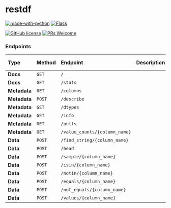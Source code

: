 # restdf

[![made-with-python](https://img.shields.io/badge/Made%20with-Python-1f425f.svg?style=for-the-badge&logo=appveyor)](https://www.python.org/)
[![Flask](https://img.shields.io/badge/flask-%23000.svg?style=for-the-badge&logo=flask&logoColor=white)](https://flask.palletsprojects.com/en/2.0.x/)

[![GitHub license](https://img.shields.io/badge/license-MIT-brightgreen?style=flat-square)](https://github.com/Mukhopadhyay/restdf/blob/master/LICENSE)
[![PRs Welcome](https://img.shields.io/badge/PRs-welcome-brightgreen.svg?style=flat-square)](http://makeapullrequest.com)

### Endpoints
|**Type**|**Method**|**Endpoint**|**Description**|**Request Body**|
|:-------|:---------|:------------|:--------------|:----------------|
|**Docs**|`GET`|`/`|||
|**Docs**|`GET`|`/stats`|||
|**Metadata**|`GET`|`/columns`|||
|**Metadata**|`POST`|`/describe`|||
|**Metadata**|`GET`|`/dtypes`|||
|**Metadata**|`GET`|`/info`|||
|**Metadata**|`GET`|`/nulls`|||
|**Metadata**|`GET`|`/value_counts/{column_name}`|||
|**Data**|`POST`|`/find_string/{column_name}`|||
|**Data**|`POST`|`/head`|||
|**Data**|`POST`|`/sample/{column_name}`|||
|**Data**|`POST`|`/isin/{column_name}`|||
|**Data**|`POST`|`/notin/{column_name}`|||
|**Data**|`POST`|`/equals/{column_name}`|||
|**Data**|`POST`|`/not_equals/{column_name}`|||
|**Data**|`POST`|`/values/{column_name}`|||
